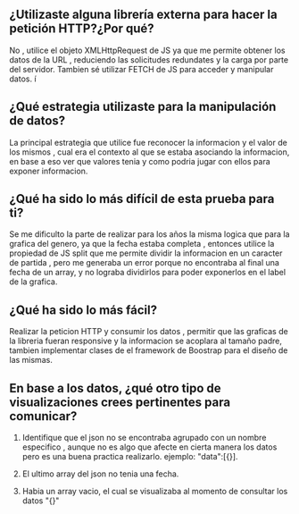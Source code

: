 ## ¿Utilizaste alguna librería externa para hacer la petición HTTP?¿Por qué?

No , utilice el objeto XMLHttpRequest de JS ya que me permite obtener los datos de la URL , reduciendo las solicitudes redundates y la carga por parte del servidor. Tambien sé utilizar FETCH de JS para acceder y manipular datos.                                                                                                                                                                                                                                                                                                      í

## ¿Qué estrategia utilizaste para la manipulación de datos?
La principal estrategia que utilice fue reconocer la informacion y el valor de los mismos , cual era el contexto al que se estaba asociando la informacion, en base a eso ver que valores tenia y como podria jugar con ellos para exponer informacion.


## ¿Qué ha sido lo más difícil de esta prueba para ti?
Se me dificulto la parte de realizar para los años la misma logica que para la grafica del genero, ya que la fecha estaba completa , entonces utilice la propiedad de JS split que me permite dividir la informacion en un caracter de partida , pero me generaba un error porque no encontraba al final una fecha de un array, y no lograba dividirlos para poder exponerlos en el label de la grafica.

## ¿Qué ha sido lo más fácil?

Realizar la peticion HTTP y consumir los datos , permitir que las graficas de la libreria fueran responsive y la informacion se acoplara al tamaño padre, tambien implementar clases de el framework de Boostrap para el diseño de las mismas.

## En base a los datos, ¿qué otro tipo de visualizaciones crees pertinentes para comunicar?

1. Identifique que el json no se encontraba agrupado con un nombre especifico , aunque no es algo que afecte en cierta manera los datos pero es una buena practica realizarlo.
    ejemplo: "data":[{}].
    
2. El ultimo array del json no tenia una fecha.
3. Habia un array vacio, el cual se visualizaba al momento de consultar los datos "{}"
